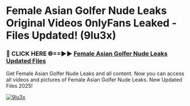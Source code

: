 # Female Asian Golfer Nude Leaks Original Videos 0nlyFans Leaked - Files Updated! (9lu3x)

<h3>🔴 CLICK HERE 🌐==►► <a href="https://tinyurl.com/yc6ubb5a" rel="nofollow">Female Asian Golfer Nude Leaks Updated Files</a></h3>

Get Female Asian Golfer Nude Leaks and all content. Now you can access all videos and pictures of Female Asian Golfer Nude Leaks. New Updated Files 2025!

[![9lu3x](https://i.imgur.com/7eu0CRL.gif)](https://tinyurl.com/yc6ubb5a)
